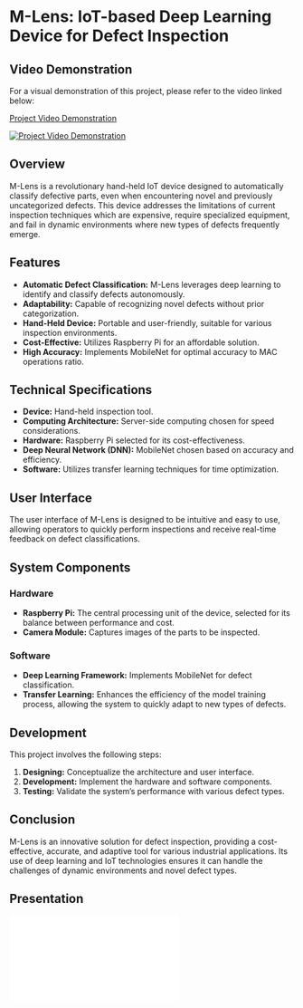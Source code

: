 # M-Lens: IoT-based Deep Learning Device for Defect Inspection

## Video Demonstration

For a visual demonstration of this project, please refer to the video linked below:

[Project Video Demonstration](https://youtu.be/2ZT-dtsKMFM)

[![Project Video Demonstration](https://img.youtube.com/vi/2ZT-dtsKMFM/0.jpg)](https://www.youtube.com/watch?v=2ZT-dtsKMFM)

## Overview

M-Lens is a revolutionary hand-held IoT device designed to automatically classify defective parts, even when encountering novel and previously uncategorized defects. This device addresses the limitations of current inspection techniques which are expensive, require specialized equipment, and fail in dynamic environments where new types of defects frequently emerge.

## Features

- **Automatic Defect Classification:** M-Lens leverages deep learning to identify and classify defects autonomously.
- **Adaptability:** Capable of recognizing novel defects without prior categorization.
- **Hand-Held Device:** Portable and user-friendly, suitable for various inspection environments.
- **Cost-Effective:** Utilizes Raspberry Pi for an affordable solution.
- **High Accuracy:** Implements MobileNet for optimal accuracy to MAC operations ratio.

## Technical Specifications

- **Device:** Hand-held inspection tool.
- **Computing Architecture:** Server-side computing chosen for speed considerations.
- **Hardware:** Raspberry Pi selected for its cost-effectiveness.
- **Deep Neural Network (DNN):** MobileNet chosen based on accuracy and efficiency.
- **Software:** Utilizes transfer learning techniques for time optimization.

## User Interface

The user interface of M-Lens is designed to be intuitive and easy to use, allowing operators to quickly perform inspections and receive real-time feedback on defect classifications.

## System Components

### Hardware

- **Raspberry Pi:** The central processing unit of the device, selected for its balance between performance and cost.
- **Camera Module:** Captures images of the parts to be inspected.

### Software

- **Deep Learning Framework:** Implements MobileNet for defect classification.
- **Transfer Learning:** Enhances the efficiency of the model training process, allowing the system to quickly adapt to new types of defects.

## Development

This project involves the following steps:

1. **Designing:** Conceptualize the architecture and user interface.
2. **Development:** Implement the hardware and software components.
3. **Testing:** Validate the system’s performance with various defect types.

## Conclusion

M-Lens is an innovative solution for defect inspection, providing a cost-effective, accurate, and adaptive tool for various industrial applications. Its use of deep learning and IoT technologies ensures it can handle the challenges of dynamic environments and novel defect types.

## Presentation

![Presentation Preview](Presentation.pdf)
